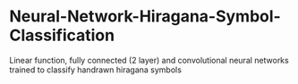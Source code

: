 # Neural-Network-Hiragana-Symbol-Classification
Linear function, fully connected (2 layer) and convolutional neural networks trained to classify handrawn hiragana symbols
